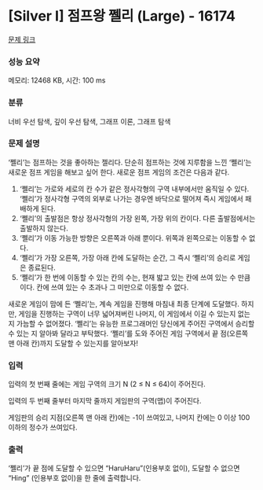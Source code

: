 # [Silver I] 점프왕 쩰리 (Large) - 16174 

[문제 링크](https://www.acmicpc.net/problem/16174) 

### 성능 요약

메모리: 12468 KB, 시간: 100 ms

### 분류

너비 우선 탐색, 깊이 우선 탐색, 그래프 이론, 그래프 탐색

### 문제 설명

<p>‘쩰리’는 점프하는 것을 좋아하는 젤리다. 단순히 점프하는 것에 지루함을 느낀 ‘쩰리’는 새로운 점프 게임을 해보고 싶어 한다. 새로운 점프 게임의 조건은 다음과 같다.</p>

<ol>
	<li>‘쩰리’는 가로와 세로의 칸 수가 같은 정사각형의 구역 내부에서만 움직일 수 있다. ‘쩰리’가 정사각형 구역의 외부로 나가는 경우엔 바닥으로 떨어져 즉시 게임에서 패배하게 된다.</li>
	<li>‘쩰리’의 출발점은 항상 정사각형의 가장 왼쪽, 가장 위의 칸이다. 다른 출발점에서는 출발하지 않는다.</li>
	<li>‘쩰리’가 이동 가능한 방향은 오른쪽과 아래 뿐이다. 위쪽과 왼쪽으로는 이동할 수 없다.</li>
	<li>‘쩰리’가 가장 오른쪽, 가장 아래 칸에 도달하는 순간, 그 즉시 ‘쩰리’의 승리로 게임은 종료된다.</li>
	<li>‘쩰리’가 한 번에 이동할 수 있는 칸의 수는, 현재 밟고 있는 칸에 쓰여 있는 수 만큼이다. 칸에 쓰여 있는 수 초과나 그 미만으로 이동할 수 없다.</li>
</ol>

<p>새로운 게임이 맘에 든 ‘쩰리’는, 계속 게임을 진행해 마침내 최종 단계에 도달했다. 하지만, 게임을 진행하는 구역이 너무 넓어져버린 나머지, 이 게임에서 이길 수 있는지 없는지 가늠할 수 없어졌다. ‘쩰리’는 유능한 프로그래머인 당신에게 주어진 구역에서 승리할 수 있는 지 알아봐 달라고 부탁했다. ‘쩰리’를 도와 주어진 게임 구역에서 끝 점(오른쪽 맨 아래 칸)까지 도달할 수 있는지를 알아보자!</p>

### 입력 

 <p>입력의 첫 번째 줄에는 게임 구역의 크기 N (2 ≤ N ≤ 64)이 주어진다.</p>

<p>입력의 두 번째 줄부터 마지막 줄까지 게임판의 구역(맵)이 주어진다.</p>

<p>게임판의 승리 지점(오른쪽 맨 아래 칸)에는 -1이 쓰여있고, 나머지 칸에는 0 이상 100 이하의 정수가 쓰여있다.</p>

### 출력 

 <p>‘쩰리’가 끝 점에 도달할 수 있으면 “HaruHaru”(인용부호 없이), 도달할 수 없으면 “Hing” (인용부호 없이)을 한 줄에 출력합니다.</p>

